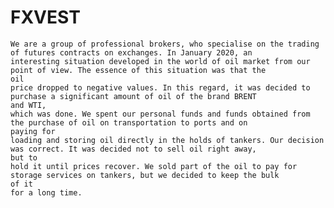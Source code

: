 # FXVEST


    We are a group of professional brokers, who specialise on the trading of futures contracts on exchanges. In January 2020, an
    interesting situation developed in the world of oil market from our point of view. The essence of this situation was that the
    oil
    price dropped to negative values. In this regard, it was decided to purchase a significant amount of oil of the brand BRENT
    and WTI,
    which was done. We spent our personal funds and funds obtained from the purchase of oil on transportation to ports and on
    paying for
    loading and storing oil directly in the holds of tankers. Our decision was correct. It was decided not to sell oil right away,
    but to
    hold it until prices recover. We sold part of the oil to pay for storage services on tankers, but we decided to keep the bulk
    of it
    for a long time.
